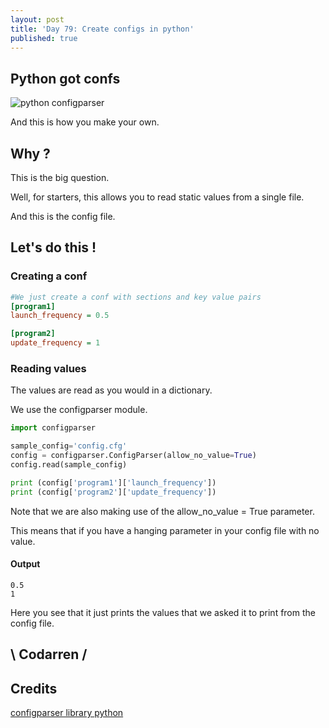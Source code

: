 ```yaml
---
layout: post
title: 'Day 79: Create configs in python'
published: true
---
```

## Python got confs
![python configparser](https://github.com/codarrenvelvindron/codarrenvelvindron.github.io/raw/master/images/python-logo.png)

And this is how you make your own.

## Why ?

This is the big question.

Well, for starters, this allows you to read static values from a single file.

And this is the config file.

## Let's do this !
### Creating a conf
```cfg
#We just create a conf with sections and key value pairs
[program1]
launch_frequency = 0.5

[program2]
update_frequency = 1
```

### Reading values
The values are read as you would in a dictionary.

We use the configparser module.
```python
import configparser

sample_config='config.cfg'
config = configparser.ConfigParser(allow_no_value=True)
config.read(sample_config)

print (config['program1']['launch_frequency'])
print (config['program2']['update_frequency'])
```
Note that we are also making use of the allow_no_value = True parameter.

This means that if you have a hanging parameter in your config file with no value.

#### Output
```
0.5
1
```
Here you see that it just prints the values that we asked it to print from the config file.

## \ Codarren /

## Credits
[configparser library python](https://docs.python.org/3/library/configparser.html)
